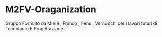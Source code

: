 # M2FV-Oraganization
Gruppo Formato da  Miele , Franco , Fenu , Vernocchi per i lavori futuri di Tecnologie E Progettazione.
